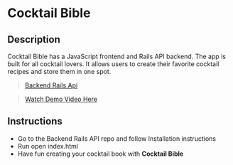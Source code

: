 # Cocktail Bible

## Description

Cocktail Bible has a JavaScript frontend and Rails API backend. The app is built for all cocktail lovers. It allows users to create their favorite cocktail recipes and store them in one spot.



>[Backend Rails Api](https://github.com/ValentinaPanic/cocktail-bible-backend)

>[Watch Demo Video  Here](https://www.youtube.com/watch?v=r0zheb1JsqE&t=1s)

## Instructions

* Go to the Backend Rails API repo and follow Installation instructions
* Run open index.html 
* Have fun creating your cocktail book with **Cocktail Bible**
